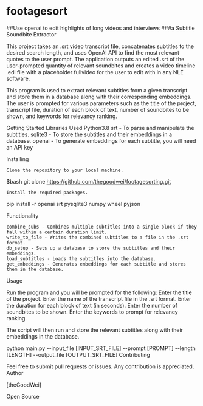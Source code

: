 # footagesort
##Use openai to edit highlights of long videos and interviews
###a Subtitle Soundbite Extractor

This project takes an .srt video transcript file, concatenates subtitles to the desired search length, and uses OpenAI API to find the most relevant quotes to the user prompt. The application outputs an edited .srt of the user-prompted quantity of relevant soundbites and creates a video timeline .edl file with a placeholder fullvideo for the user to edit with in any NLE software.

This program is used to extract relevant subtitles from a given transcript and store them in a database along with their corresponding embeddings. The user is prompted for various parameters such as the title of the project, transcript file, duration of each block of text, number of soundbites to be shown, and keywords for relevancy ranking.

Getting Started
Libraries Used
    Python3.8
    srt - To parse and manipulate the subtitles.
    sqlite3 - To store the subtitles and their embeddings in a database.
    openai - To generate embeddings for each subtitle, you will need an API key
    
Installing

    Clone the repository to your local machine.

$bash git clone https://github.com/thegoodwei/footagesorting.git

    Install the required packages.

pip install -r openai srt pysqlite3 numpy wheel pyjson

Functionality

    combine_subs - Combines multiple subtitles into a single block if they fall within a certain duration limit.
    write_to_file - Writes the combined subtitles to a file in the .srt format.
    db_setup - Sets up a database to store the subtitles and their embeddings.
    load_subtitles - Loads the subtitles into the database.
    get_embeddings - Generates embeddings for each subtitle and stores them in the database.

Usage

 Run the program and you will be prompted for the following:
    Enter the title of the project.
    Enter the name of the transcript file in the .srt format.
    Enter the duration for each block of text (in seconds).
    Enter the number of soundbites to be shown.
    Enter the keywords to prompt for relevancy ranking.

The script will then run and store the relevant subtitles along with their embeddings in the database.

python main.py --input_file [INPUT_SRT_FILE] --prompt [PROMPT] --length [LENGTH] --output_file [OUTPUT_SRT_FILE]
Contributing

Feel free to submit pull requests or issues. Any contribution is appreciated.
Author

[theGoodWei]

Open Source
